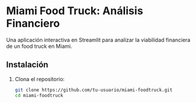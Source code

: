 # Miami Food Truck: Análisis Financiero

Una aplicación interactiva en Streamlit para analizar la viabilidad financiera de un food truck en Miami.

## Instalación
1. Clona el repositorio:
   ```bash
   git clone https://github.com/tu-usuario/miami-foodtruck.git
   cd miami-foodtruck
